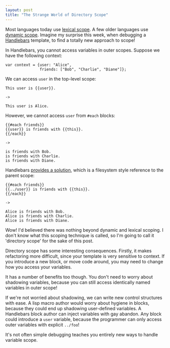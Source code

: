 ```yaml
--- 
layout: post
title: "The Strange World of Directory Scope"
---
```


Most languages today use [lexical scope](#todo). A few older languages
use [dynamic scope](#todo). Imagine my surprise this week, when debugging a
[Handlebars](http://www.handlebarsjs.com) template, to find a totally
new approach to scope!

In Handlebars, you cannot access variables in outer scopes. Suppose we
have the following context:

    var context = {user: "Alice",
                   friends: ["Bob", "Charlie", "Diane"]};
                   
We can access `user` in the top-level scope:

    This user is {{user}}.
    
    ->
    
    This user is Alice.
    
However, we cannot access `user` from `#each` blocks:

    {{#each friends}}
    {{user}} is friends with {{this}}.
    {{/each}}
    
    ->
    
    is friends with Bob.
    is friends with Charlie.
    is friends with Diane.

Handlebars [provides a solution](#todo), which is a filesystem style
reference to the parent scope:

    {{#each friends}}
    {{../user}} is friends with {{this}}.
    {{/each}}
    
    ->
    
    Alice is friends with Bob.
    Alice is friends with Charlie.
    Alice is friends with Diane.
    
Wow! I'd believed there was nothing beyond dynamic and lexical
scoping. I don't know what this scoping technique is called, so I'm
going to call it 'directory scope' for the sake of this post.

Directory scope has some interesting consequences. Firstly, it makes
refactoring more difficult, since your template is very sensitive to
context. If you introduce a new block, or move code around, you may
need to change how you access your variables.

It has a number of benefits too though. You don't need to worry about
shadowing variables, because you can still access identically named
variables in outer scope!

If we're not worried about shadowing, we can write new control
structures with ease. A lisp macro author would worry about hygiene in
blocks, because they could end up shadowing user-defined variables. A
Handlebars block author can inject variables with gay abandon. Any
block could introduce a `user` variable, because the programmer can
only access outer variables with explicit `../foo`!

It's not often simple debugging teaches you entirely new ways to handle
variable scope.
